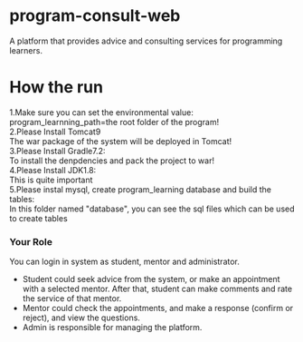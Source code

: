 # program-consult-web
A platform that provides advice and consulting services for programming learners.


# How the run
1.Make sure you can set the environmental value:<br>
  program_learnning_path=the root folder of the program!<br>
2.Please Install Tomcat9<br>
The war package of the system will be deployed in Tomcat!<br>
3.Please Install Gradle7.2: <br>
To install the denpdencies and pack the project to war!<br>
4.Please Install JDK1.8:<br>
This is quite important <br>
5.Please instal mysql, create program_learning database and build the tables:<br>
In this folder named "database", you can see the sql files which can be used to create tables<br>

### Your Role
You can login in system as student, mentor and administrator.
- Student could seek advice from the system, or make an appointment with a selected mentor. After that, student can make comments and rate the service of that mentor.
- Mentor could check the appointments, and make a response (confirm or reject), and view the questions.
- Admin is responsible for managing the platform.
